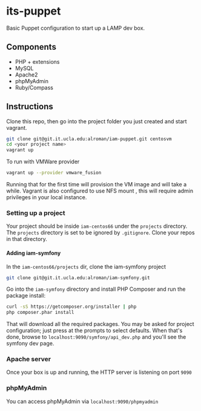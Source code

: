 # its-puppet

Basic Puppet configuration to start up a LAMP dev box.

## Components

 - PHP + extensions
 - MySQL
 - Apache2
 - phpMyAdmin
 - Ruby/Compass

## Instructions

Clone this repo, then go into the project folder you just created and start vagrant.

```sh
git clone git@git.it.ucla.edu:alroman/iam-puppet.git centosvm
cd <your project name>
vagrant up
```

To run with VMWare provider

```sh
vagrant up --provider vmware_fusion
```

Running that for the first time will provision the VM image and will take a while.  Vagrant is also configured to use NFS mount
, this will require admin privileges in your local instance.

### Setting up a project

Your project should be inside `iam-centos66` under the `projects` directory.  The `projects` directory
is set to be ignored by `.gitignore`.  Clone your repos in that directory.

#### Adding iam-symfony

In the `iam-centos66/projects` dir, clone the iam-symfony project

```sh
git clone git@git.it.ucla.edu:alroman/iam-symfony.git
```

Go into the `iam-symfony` directory and install PHP Composer and run the package install:

```sh 
curl -sS https://getcomposer.org/installer | php
php composer.phar install
```

That will download all the required packages.  You may be asked for project configuration; just press <enter>
at the prompts to select defaults.  When that's done, browse to `localhost:9090/symfony/api_dev.php` and you'll
see the symfony dev page.

### Apache server

Once your box is up and running, the HTTP server is listening on port `9090`

### phpMyAdmin

You can access phpMyAdmin via `localhost:9090/phpmyadmin`